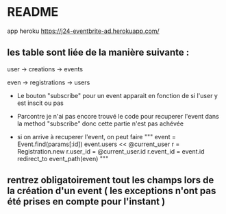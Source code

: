 # README
app heroku https://j24-eventbrite-ad.herokuapp.com/


## les table sont liée de la manière suivante :

user -> creations -> events

even -> registrations -> users

* Le bouton "subscribe" pour un event apparait en fonction de si l'user y est inscit ou pas
* Parcontre je n'ai pas encore trouvé le code pour recuperer l'event dans la method "subscribe" donc cette partie n'est pas achévée

* si on arrive à recuperer l'event, on peut faire """
event = Event.find(params[:id])
event.users << @current_user
r = Registration.new
r.user_id = @current_user.id
r.event_id = event.id
redirect_to event_path(even)  """

## rentrez obligatoirement tout les champs lors de la création d'un event ( les exceptions n'ont pas été prises en compte pour l'instant )
